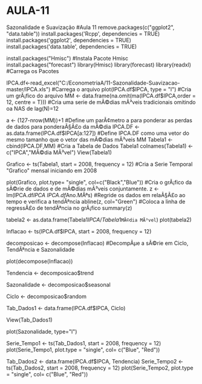 # AULA-11
Sazonalidade e Suavização
#Aula 11
remove.packages(c("ggplot2", "data.table"))
install.packages('Rcpp', dependencies = TRUE)
install.packages('ggplot2', dependencies = TRUE)
install.packages('data.table', dependencies = TRUE)

install.packages("Hmisc")      #Instala Pacote Hmisc  
install.packages("forecast")
library(Hmisc)
library(forecast)
library(readxl)               #Carrega os Pacotes


IPCA.df<-read_excel("C:/EconometriaA/11-Sazonalidade-Suavizacao-master/IPCA.xls")                       #Carrega o arquivo
plot(IPCA.df$IPCA, type = "l")                                       #Cria um grÃ¡fico do arquivo
MM <- data.frame(na.omit(ma(IPCA.df$IPCA,order = 12, centre = T)))   #Cria  uma serie de mÃ©dias mÃ³veis tradicionais omitindo oa NAS de lag(N)=12    

a <- (127-nrow(MM))+1                                                #Define um parÃ¢metro a para ponderar as perdas de dados para ponderaÃ§Ã£o da mÃ©dia
IPCA.DF <- as.data.frame(IPCA.df$IPCA[a:127])                        #Define IPCA.DF como uma vetor do mesmo tamanho que o vetor das mÃ©dias mÃ³veis MM
Tabela1 <- cbind(IPCA.DF,MM)                                         #Cria a Tabela de Dados Tabela1
colnames(Tabela1) <- c("IPCA","MÃ©dia MÃ³vel")
View(Tabela1)

Grafico <- ts(Tabela1, start = 2008, frequency = 12)                 #Cria a Serie Temporal "Grafico" mensal iniciando em 2008

plot(Grafico, plot.type= "single", col=c("Black","Blue"))            #Cria o grÃ¡fico da sÃ©rie de dados e de mÃ©dias mÃ³veis conjuntamente.
z <- lm(IPCA.df$IPCA~IPCA.df$Ano.MÃªs)                                #Regride os dados em relaÃ§Ã£o ao tempo e verifica a tendÃªncia
abline(z, col="Green")                                               #Coloca a linha de regressÃ£o de tendÃªncia no grÃ¡fico
summary(z)

tabela2 <- as.data.frame(Tabela1$IPCA/Tabela1$`MÃ©dia MÃ³vel`)
plot(tabela2)

Inflacao <- ts(IPCA.df$IPCA, start = 2008, frequency = 12)

decomposicao <- decompose(Inflacao)                                          #DecompÃµe a sÃ©rie em Ciclo, TendÃªncia e Sazonalidade

plot(decompose(Inflacao))  

Tendencia <- decomposicao$trend

Sazonalidade <- decomposicao$seasonal

Ciclo <- decomposicao$random

Tab_Dados1 <- data.frame(IPCA.df$IPCA, Ciclo)

View(Tab_Dados1)

plot(Sazonalidade, type="l")

Serie_Tempo1 <- ts(Tab_Dados1, start = 2008, frequency = 12)
plot(Serie_Tempo1, plot.type = "single", col= c("Blue", "Red"))

Tab_Dados2 <- data.frame(IPCA.df$IPCA, Tendencia)
Serie_Tempo2 <- ts(Tab_Dados2, start = 2008, frequency = 12)
plot(Serie_Tempo2, plot.type = "single", col= c("Blue", "Red"))
